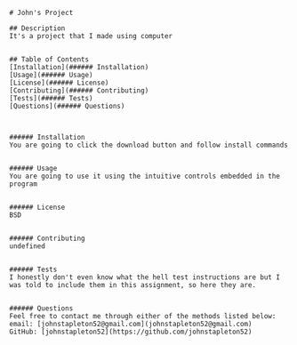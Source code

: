 
    # John's Project

    ## Description
    It's a project that I made using computer


    ## Table of Contents
    [Installation](###### Installation)
    [Usage](###### Usage)
    [License](###### License)
    [Contributing](###### Contributing)
    [Tests](###### Tests)
    [Questions](###### Questions)



    ###### Installation
    You are going to click the download button and follow install commands


    ###### Usage
    You are going to use it using the intuitive controls embedded in the program


    ###### License
    BSD


    ###### Contributing
    undefined


    ###### Tests
    I honestly don't even know what the hell test instructions are but I was told to include them in this assignment, so here they are.


    ###### Questions
    Feel free to contact me through either of the methods listed below:
    email: [johnstapleton52@gmail.com](johnstapleton52@gmail.com)
    GitHub: [johnstapleton52](https://github.com/johnstapleton52)

   
    